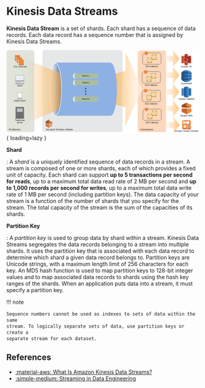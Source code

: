 # Kinesis Data Streams

**Kinesis Data Stream** is a set of shards. Each shard has a sequence of data
records. Each data record has a sequence number that is assigned by Kinesis Data
Streams.

![Kinesis Data Streams High-Level Architecture](img/kinesis-architecture.png){ loading=lazy }

**Shard**

:   A _shard_ is a uniquely identified sequence of data records in a stream.
    A stream is composed of one or more shards, each of which provides a fixed
    unit of capacity. Each shard can support **up to 5 transactions per second for
    reads**, up to a maximum total data read rate of 2 MB per second and **up to
    1,000 records per second for writes**, up to a maximum total data write rate of
    1 MB per second (including partition keys). The data capacity of your stream
    is a function of the number of shards that you specify for the stream. The
    total capacity of the stream is the sum of the capacities of its shards.

**Partition Key**

:   A _partition key_ is used to group data by shard within a stream. Kinesis Data
    Streams segregates the data records belonging to a stream into multiple shards.
    It uses the partition key that is associated with each data record to determine
    which shard a given data record belongs to. Partition keys are Unicode strings,
    with a maximum length limit of 256 characters for each key. An MD5 hash function
    is used to map partition keys to 128-bit integer values and to map associated
    data records to shards using the hash key ranges of the shards. When an application
    puts data into a stream, it must specify a partition key.

!!! note

    Sequence numbers cannot be used as indexes to sets of data within the same
    stream. To logically separate sets of data, use partition keys or create a
    separate stream for each dataset.

## References

- [:material-aws: What Is Amazon Kinesis Data Streams?](https://docs.aws.amazon.com/streams/latest/dev/key-concepts.html)
- [:simple-medium: Streaming in Data Engineering](https://towardsdatascience.com/streaming-in-data-engineering-2bb2b9b3b603)
